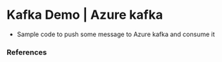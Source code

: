 # Kafka Demo | Azure kafka

- Sample code to push some message to Azure kafka and consume it


### References

